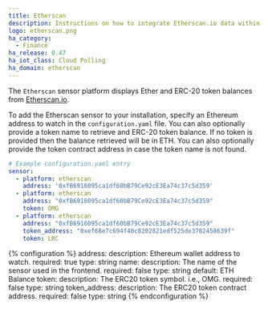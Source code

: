 ```yaml
---
title: Etherscan
description: Instructions on how to integrate Etherscan.io data within Home Assistant.
logo: etherscan.png
ha_category:
  - Finance
ha_release: 0.47
ha_iot_class: Cloud Polling
ha_domain: etherscan
---
```


The `Etherscan` sensor platform displays Ether and ERC-20 token balances from [Etherscan.io](https://etherscan.io).

To add the Etherscan sensor to your installation, specify an Ethereum address to watch in the `configuration.yaml` file. You can also optionally provide a token name to retrieve and ERC-20 token balance. If no token is provided then the balance retrieved will be in ETH. You can also optionally provide the token contract address in case the token name is not found.

```yaml
# Example configuration.yaml entry
sensor:
  - platform: etherscan
    address: '0xfB6916095ca1df60bB79Ce92cE3Ea74c37c5d359'
  - platform: etherscan
    address: "0xfB6916095ca1df60bB79Ce92cE3Ea74c37c5d359"
    token: OMG
  - platform: etherscan
    address: "0xfB6916095ca1df60bB79Ce92cE3Ea74c37c5d359"
    token_address: "0xef68e7c694f40c8202821edf525de3782458639f"
    token: LRC
```

{% configuration %}
address:
  description: Ethereum wallet address to watch.
  required: true
  type: string
name:
  description: The name of the sensor used in the frontend.
  required: false
  type: string
  default: ETH Balance
token:
  description: The ERC20 token symbol. i.e., OMG.
  required: false
  type: string
token_address:
  description: The ERC20 token contract address.
  required: false
  type: string
{% endconfiguration %}
